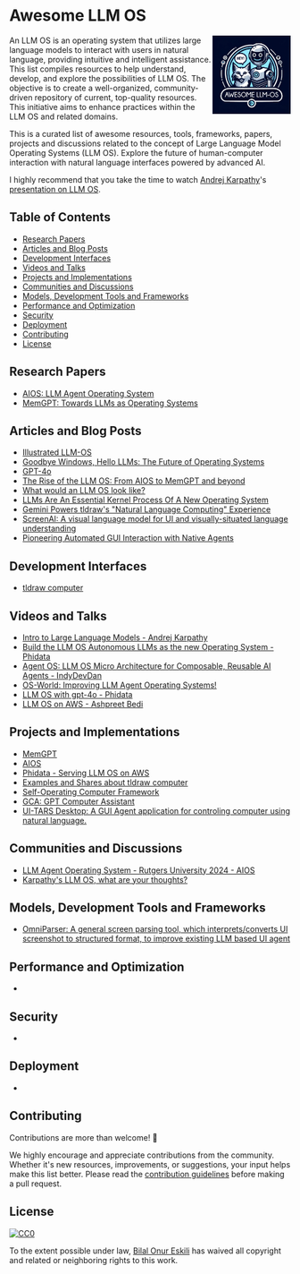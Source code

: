 # Awesome LLM OS
<img src="logo.png" align="right" width="140">

An LLM OS is an operating system that utilizes large language models to interact with users in natural language, providing intuitive and intelligent assistance. This list compiles resources to help understand, develop, and explore the possibilities of LLM OS. The objective is to create a well-organized, community-driven repository of current, top-quality resources. This initiative aims to enhance practices within the LLM OS and related domains. 

This is a curated list of awesome resources, tools, frameworks, papers, projects and discussions related to the concept of Large Language Model Operating Systems (LLM OS). Explore the future of human-computer interaction with natural language interfaces powered by advanced AI.


I highly recommend that you take the time to watch [Andrej Karpathy](https://github.com/karpathy)'s [presentation on LLM OS](https://youtu.be/zjkBMFhNj_g?feature=shared&t=2536).

## Table of Contents
- [Research Papers](#research-papers)
- [Articles and Blog Posts](#articles-and-blog-posts)
- [Development Interfaces](#development-interfaces)
- [Videos and Talks](#videos-and-talks)
- [Projects and Implementations](#projects-and-implementations)
- [Communities and Discussions](#communities-and-discussions)
- [Models, Development Tools and Frameworks](#models-development-tools-and-frameworks)
- [Performance and Optimization](#performance-and-optimization)
- [Security](#security)
- [Deployment](#deployment)
- [Contributing](#contributing)
- [License](#license)

## Research Papers
- [AIOS: LLM Agent Operating System](https://arxiv.org/abs/2403.16971)
- [MemGPT: Towards LLMs as Operating Systems](https://arxiv.org/abs/2310.08560)

## Articles and Blog Posts
- [Illustrated LLM-OS](https://huggingface.co/blog/shivance/illustrated-llm-os)
- [Goodbye Windows, Hello LLMs: The Future of Operating Systems](https://medium.com/@ronaldmannak/goodbye-windows-hello-llms-the-future-of-operating-systems-7ba61ea03e8d)
- [GPT-4o](https://openai.com/index/hello-gpt-4o/)
- [The Rise of the LLM OS: From AIOS to MemGPT and beyond](https://community.aws/content/2eojjD2E7TBgPFJmB2FGAtrSSBh/the-rise-of-the-llm-os-from-aios-to-memgpt-and-beyond)
- [What would an LLM OS look like?](https://campedersen.com/llm-os/)
- [LLMs Are An Essential Kernel Process Of A New Operating System](https://www.pillar.security/blog/llms-are-an-essential-kernel-process-of-a-new-operating-system)
- [Gemini Powers tldraw's "Natural Language Computing" Experience](https://ai.google.dev/showcase/tldraw?hl=en)
- [ScreenAI: A visual language model for UI and visually-situated language understanding](https://research.google/blog/screenai-a-visual-language-model-for-ui-and-visually-situated-language-understanding/)
- [Pioneering Automated GUI Interaction with Native Agents](https://arxiv.org/pdf/2501.12326)

## Development Interfaces
- [tldraw computer](https://computer.tldraw.com/) 

## Videos and Talks
- [Intro to Large Language Models - Andrej Karpathy](https://www.youtube.com/watch?v=zjkBMFhNj_g)
- [Build the LLM OS Autonomous LLMs as the new Operating System - Phidata](https://www.youtube.com/watch?v=YMZm7LdGQp8)
- [Agent OS: LLM OS Micro Architecture for Composable, Reusable AI Agents - IndyDevDan](https://www.youtube.com/watch?v=8wSH4XukcH8)
- [OS-World: Improving LLM Agent Operating Systems!](https://www.youtube.com/watch?v=zm1_Huwb26I)
- [LLM OS with gpt-4o - Phidata](https://www.youtube.com/watch?v=6g2KLvwHZlU)
- [LLM OS on AWS - Ashpreet Bedi](https://x.com/ashpreetbedi/status/1797320918274068700)

## Projects and Implementations
- [MemGPT](https://github.com/cpacker/MemGPT)
- [AIOS](https://github.com/agiresearch/AIOS)
- [Phidata - Serving LLM OS on AWS](https://docs.phidata.com/templates/llm-os/run-local)
- [Examples and Shares about tldraw computer](/examples/tldraw-computer-projects.md)
- [Self-Operating Computer Framework](https://github.com/OthersideAI/self-operating-computer)
- [GCA: GPT Computer Assistant](https://github.com/Upsonic/gpt-computer-assistant)
- [UI-TARS Desktop: A GUI Agent application for controling computer using natural language.](https://github.com/bytedance/UI-TARS-desktop)

## Communities and Discussions
- [LLM Agent Operating System - Rutgers University 2024 - AIOS](https://www.reddit.com/r/LocalLLaMA/comments/1bod1jt/llm_agent_operating_system_rutgers_university/)
- [Karpathy's LLM OS, what are your thoughts?](https://www.linuxquestions.org/questions/linux-general-1/karpathy%27s-llm-os-what-are-your-thoughts-4175741199/)

## Models, Development Tools and Frameworks
- [OmniParser: A general screen parsing tool, which interprets/converts UI screenshot to structured format, to improve existing LLM based UI agent](https://huggingface.co/microsoft/OmniParser)

## Performance and Optimization
-

## Security
- 

## Deployment
- 

## Contributing
Contributions are more than welcome! 🌟

We highly encourage and appreciate contributions from the community. Whether it's new resources, improvements, or suggestions, your input helps make this list better. Please read the [contribution guidelines](contributing.md) before making a pull request.

## License
[![CC0](http://mirrors.creativecommons.org/presskit/buttons/88x31/svg/cc-zero.svg)](https://creativecommons.org/publicdomain/zero/1.0/)

To the extent possible under law, [Bilal Onur Eskili](https://github.com/bilalonur) has waived all copyright and related or neighboring rights to this work.
